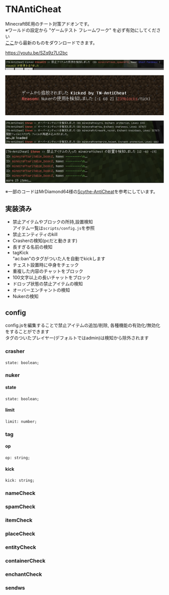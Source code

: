 # TNAntiCheat
MinecraftBE用のチート対策アドオンです。  
※ワールドの設定から "ゲームテスト フレームワーク" を必ず有効にしてください  
[ここ](https://github.com/tutinoko2048/TNAntiCheat/releases)から最新のものをダウンロードできます。  
  
https://youtu.be/SZq9z7Lt2bc  
  
![img1](docs/hasitem.jpeg)  
  
![img2](docs/kicked.jpeg)  
  
![img3](docs/enchant.jpeg)  
  
![img4](docs/container.jpeg)  

  
※一部のコードはMrDiamond64様の[Scythe-AntiCheat](https://github.com/MrDiamond64/Scythe-AntiCheat)を参考にしています。
  
## 実装済み
- 禁止アイテムやブロックの所持,設置検知  
アイテム一覧は`scripts/config.js`を参照  
- 禁止エンティティのkill
- Crasherの検知(pcだと動きます)
- 長すぎる名前の検知
- tagKick  
"ac:ban"のタグがついた人を自動でkickします
- チェスト設置時に中身をチェック
- 重複した内容のチャットをブロック
- 100文字以上の長いチャットをブロック
- ドロップ状態の禁止アイテムの検知
- オーバーエンチャントの検知
- Nukerの検知

## config
config.jsを編集することで禁止アイテムの追加/削除, 各種機能の有効化/無効化をすることができます  
タグのついたプレイヤー(デフォルトではadmin)は検知から除外されます
  
### crasher
`state: boolean;`

### nuker
#### state
`state: boolean;`
#### limit
`limit: number;`

### tag
#### op
`op: string;`
#### kick
`kick: string;`

### nameCheck

### spamCheck

### itemCheck

### placeCheck

### entityCheck

### containerCheck

### enchantCheck

### sendws

